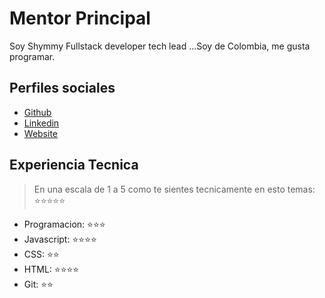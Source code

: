 # Mentor Principal

Soy Shymmy Fullstack developer tech lead ...Soy de Colombia, me gusta programar.

## Perfiles sociales

- [Github](https://github.com/makeitrealcamp/)
- [Linkedin](https://www.linkedin.com/company/make-it-real-camp/)
- [Website](https://gogole.com/)

## Experiencia Tecnica
> En una escala de 1 a 5 como te sientes tecnicamente en esto temas:  ⭐️⭐️⭐️⭐️⭐️

- Programacion: ⭐️⭐️⭐️
- Javascript: ⭐️⭐️⭐️⭐️
- CSS: ⭐️⭐️
- HTML: ⭐️⭐️⭐️⭐️
- Git: ⭐️⭐️
